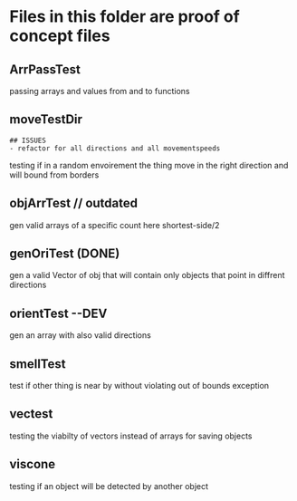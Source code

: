 # Files in this folder are proof of concept files
## ArrPassTest
passing arrays and values from and to functions
## moveTestDir  
    ## ISSUES  
    - refactor for all directions and all movementspeeds
testing if in a random envoirement the thing move in the right direction and will bound from borders
## objArrTest // outdated
gen valid arrays of a specific count here shortest-side/2
## genOriTest  (DONE)
gen a valid Vector of obj that will contain only objects that point in diffrent directions
## orientTest --DEV
gen an array with also valid directions
## smellTest
test if other thing is near by without violating out of bounds exception
## vectest
testing the viabilty of vectors instead of arrays for saving objects
## viscone
testing if an object will be detected by another object
